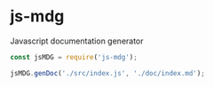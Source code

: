 # js-mdg

Javascript documentation generator

```js
const jsMDG = require('js-mdg');

jsMDG.genDoc('./src/index.js', './doc/index.md');

````
